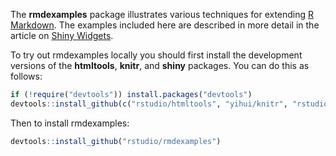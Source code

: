 The **rmdexamples** package illustrates various techniques for extending [R Markdown](http://rmarkdown.rstudio.com). The examples included here are described in more detail in the article on [Shiny Widgets](http://rmarkdown.rstudio.com/authoring_shiny_widgets.html).

To try out rmdexamples locally you should first install the development versions of the **htmltools**, **knitr**, and **shiny** packages. You can do this as follows:

```r
if (!require("devtools")) install.packages("devtools")
devtools::install_github(c("rstudio/htmltools", "yihui/knitr", "rstudio/shiny"))
```

Then to install rmdexamples:

```r
devtools::install_github("rstudio/rmdexamples")
```


